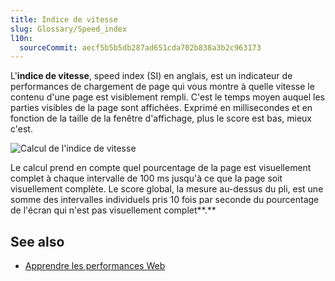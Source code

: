 ```yaml
---
title: Indice de vitesse
slug: Glossary/Speed_index
l10n:
  sourceCommit: aecf5b5b5db287ad651cda702b838a3b2c963173
---
```


L'**indice de vitesse**, speed index (SI) en anglais, est un indicateur de performances de chargement de page qui vous montre à quelle vitesse le contenu d'une page est visiblement rempli. C'est le temps moyen auquel les parties visibles de la page sont affichées. Exprimé en millisecondes et en fonction de la taille de la fenêtre d'affichage, plus le score est bas, mieux c'est.

![Calcul de l'indice de vitesse](speedindex.png)

Le calcul prend en compte quel pourcentage de la page est visuellement complet à chaque intervalle de 100 ms jusqu'à ce que la page soit visuellement complète. Le score global, la mesure au-dessus du pli, est une somme des intervalles individuels pris 10 fois par seconde du pourcentage de l'écran qui n'est pas visuellement complet**.**

## See also

- [Apprendre les performances Web](/fr/docs/Learn/Performance)